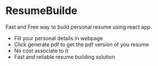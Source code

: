 # ResumeBuilde
Fast and Free way to build personal resume using react app.
- Fill your personal details in webpage 
- Click generate pdf to get the pdf version of you resume
- No cost associate to it
- Fast and reliable resume building solution
